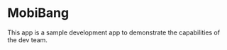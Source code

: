 MobiBang
========
This app is a sample development app to demonstrate the capabilities of the dev team.
